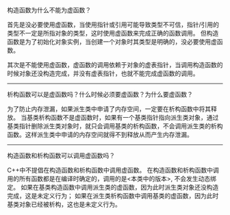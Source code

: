 构造函数为什么不能为虚函数？

首先是没必要使用虚函数，当使用指针或引用可能导致类型不可信，指针/引用的类型不一定是所指对象的类型，这时使用虚函数来完成正确的函数调用。
但构造函数是为了初始化对象实例，当创建一个对象时其类型是明确的，没必要使用虚函数。

其次是不能使用虚函数，虚函数的调用依赖于对象的虚表指针，当调用构造函数的时候对象还没构造完成，并没有虚表指针，也就不能完成虚函数的调用。

---

析构函数可以是虚函数吗？什么时候必须要虚函数？为什么要虚函数？

为了防止内存泄漏，如果派生类中申请了内存空间，一定要在析构函数中将其释放。
当基类析构函数不是虚函数时，如果有一个基类指针指向派生类对象，通过基类指针删除派生类对象时，就只会调用基类的析构函数，不会调用派生类的析构函数。这样派生类中申请的内存空间就得不到释放从而产生内存泄漏。


---


构造函数和析构函数可以调用虚函数吗？

C++中不提倡在构造函数和析构函数中调用虚函数。
在构造函数和析构函数中调用的所有函数都是在编译时确定的，调用的是<本类中的版本>, 不会发生动态绑定。
如果在基类构造函数中调用派生类的虚函数，因为此时派生类对象还没构造完成，这是未定义行为；
如果在派生类析构函数中调用基类的虚函数，因为此时基类对象已经被析构，这也是未定义行为。